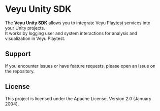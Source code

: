 # Veyu Unity SDK

The **Veyu Unity SDK** allows you to integrate Veyu Playtest services into your Unity projects.  
It works by logging user and system interactions for analysis and visualization in Veyu Playtest.

## Support

If you encounter issues or have feature requests, please open an issue on the repository.

## License

This project is licensed under the Apache License, Version 2.0 (January 2004).
